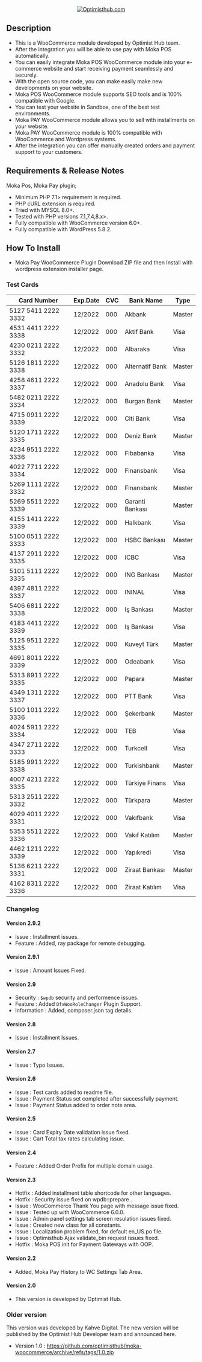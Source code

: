 <p align="center">
  <a href="https://optimisthub.com?ref=github.com&param=moka-woocommerce">
    <img alt="Optimisthub.com" src="https://i.imgur.com/x2YBvNJ.png">
  </a> 
</p>

## Description

- This is a WooCommerce module developed by Optimist Hub team. 
- After the integration you will be able to use pay with Moka POS automatically.
- You can easily integrate Moka POS WooCommerce module into your e-commerce website and start receiving payment seamlessly and securely. 
- With the open source code, you can make easily make new developments on your website. 
- Moka POS WooCommerce module supports SEO tools and is 100% compatible with Google.
- You can test your website in Sandbox, one of the best test environments.
- Moka PAY WooCommerce module allows you to sell with installments on your website.
- Moka PAY WooCommerce module is 100% compatible with WooCommerce and Wordpress systems. 
- After the integration you can offer manually created orders and payment support to your customers.

## Requirements & Release Notes

Moka Pos, Moka Pay plugin;

- Minimum PHP 7.1> requirement is required.
- PHP cURL extension is required.
- Tried with MYSQL 8.0+.
- Tested with PHP versions 7.1,7.4,8.x>.
- Fully compatible with WooCommerce version 6.0+.
- Fully compatible with WordPress 5.8.2.

## How To Install

- Moka Pay WooCommerce Plugin Download ZIP file and then Install with wordpress extension installer page.

### Test Cards

| Card Number         	| Exp.Date 	| CVC 	| Bank Name       	| Type   	|
|---------------------	|----------	|-----	|-----------------	|--------	|
| 5127 5411 2222 3332 	| 12/2022  	| 000 	| Akbank          	| Master 	|
| 4531 4411 2222 3338 	| 12/2022  	| 000 	| Aktif Bank      	| Visa   	|
| 4230 0211 2222 3332 	| 12/2022  	| 000 	| Albaraka        	| Visa   	|
| 5126 1811 2222 3338 	| 12/2022  	| 000 	| Alternatif Bank 	| Master 	|
| 4258 4611 2222 3337 	| 12/2022  	| 000 	| Anadolu Bank    	| Visa   	|
| 5482 0211 2222 3334 	| 12/2022  	| 000 	| Burgan Bank     	| Master 	|
| 4715 0911 2222 3339 	| 12/2022  	| 000 	| Citi Bank       	| Visa   	|
| 5120 1711 2222 3335 	| 12/2022  	| 000 	| Deniz Bank      	| Master 	|
| 4234 9511 2222 3336 	| 12/2022  	| 000 	| Fibabanka       	| Visa   	|
| 4022 7711 2222 3334 	| 12/2022  	| 000 	| Finansbank      	| Visa   	|
| 5269 1111 2222 3332 	| 12/2022  	| 000 	| Finansbank      	| Master 	|
| 5269 5511 2222 3339 	| 12/2022  	| 000 	| Garanti Bankası 	| Master 	|
| 4155 1411 2222 3339 	| 12/2022  	| 000 	| Halkbank        	| Visa   	|
| 5100 0511 2222 3333 	| 12/2022  	| 000 	| HSBC Bankası    	| Master 	|
| 4137 2911 2222 3335 	| 12/2022  	| 000 	| ICBC            	| Visa   	|
| 5101 5111 2222 3335 	| 12/2022  	| 000 	| ING Bankası     	| Master 	|
| 4397 4811 2222 3337 	| 12/2022  	| 000 	| ININAL          	| Visa   	|
| 5406 6811 2222 3338 	| 12/2022  	| 000 	| Iş Bankası      	| Master 	|
| 4183 4411 2222 3339 	| 12/2022  	| 000 	| Iş Bankası      	| Visa   	|
| 5125 9511 2222 3335 	| 12/2022  	| 000 	| Kuveyt Türk     	| Master 	|
| 4691 8011 2222 3339 	| 12/2022  	| 000 	| Odeabank        	| Visa   	|
| 5313 8911 2222 3335 	| 12/2022  	| 000 	| Papara          	| Master 	|
| 4349 1311 2222 3337 	| 12/2022  	| 000 	| PTT Bank        	| Visa   	|
| 5100 1011 2222 3336 	| 12/2022  	| 000 	| Şekerbank       	| Master 	|
| 4024 5911 2222 3334 	| 12/2022  	| 000 	| TEB             	| Visa   	|
| 4347 2711 2222 3333 	| 12/2022  	| 000 	| Turkcell        	| Visa   	|
| 5185 9911 2222 3338 	| 12/2022  	| 000 	| Turkishbank     	| Master 	|
| 4007 4211 2222 3335 	| 12/2022  	| 000 	| Türkiye Finans  	| Visa   	|
| 5313 2511 2222 3332 	| 12/2022  	| 000 	| Türkpara        	| Master 	|
| 4029 4011 2222 3331 	| 12/2022  	| 000 	| Vakıfbank       	| Visa   	|
| 5353 5511 2222 3336 	| 12/2022  	| 000 	| Vakıf Katılım   	| Master 	|
| 4462 1211 2222 3339 	| 12/2022  	| 000 	| Yapıkredi       	| Visa   	|
| 5136 6211 2222 3331 	| 12/2022  	| 000 	| Ziraat Bankası  	| Master 	|
| 4162 8311 2222 3336 	| 12/2022  	| 000 	| Ziraat Katılım  	| Visa   	|

### Changelog 

#### Version 2.9.2
- Issue : Installment issues.
- Feature : Added, ray package for remote debugging.

#### Version 2.9.1
- Issue : Amount Issues Fixed.

#### Version 2.9
- Security : `$wpdb` security and performence issues.
- Feature : Added `DfxWooRoleChanger` Plugin Support.
- Information : Added, composer.json tag details.

#### Version 2.8
- Issue : Installment Issues.  

#### Version 2.7
- Issue : Typo Issues.  

#### Version 2.6
- Issue : Test cards added to readme file. 
- Issue : Payment Status set completed after successfully payment. 
- Issue : Payment Status added to order note area. 

#### Version 2.5
- Issue : Card Expiry Date validation issue fixed. 
- Issue : Cart Total tax rates calculating issue. 

#### Version 2.4
- Feature : Added Order Prefix for multiple domain usage. 

#### Version 2.3
- Hotfix : Added installment table shortcode for other languages. 
- Hotfix : Security issue fixed on wpdb::prepare . 
- Issue : WooCommerce Thank You page with message issue fixed. 
- Issue : Tested up with WooCommerce 6.0.0. 
- Issue : Admin panel settings tab screen resulation issues fixed. 
- Issue : Created new class for all constants. 
- Issue : Localization problem fixed, for default en_US.po file. 
- Issue : Optimisthub Ajax validate_bin request issues fixed.
- Hotfix : Moka POS init for Payment Gateways with OOP.

#### Version 2.2
- Added, Moka Pay History to WC Settings Tab Area. 

#### Version 2.0

- This version is developed by Optimist Hub.

### Older version

This version was developed by Kahve Digital. The new version will be published by the Optimist Hub Developer team and announced here.

- Version 1.0 : https://github.com/optimisthub/moka-woocommerce/archive/refs/tags/1.0.zip

